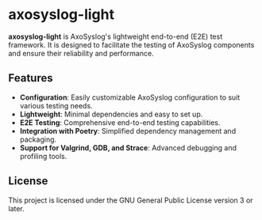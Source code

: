 # axosyslog-light

**axosyslog-light** is AxoSyslog's lightweight end-to-end (E2E) test framework.
It is designed to facilitate the testing of AxoSyslog components and ensure their reliability and performance.

## Features

- **Configuration**: Easily customizable AxoSyslog configuration to suit various testing needs.
- **Lightweight**: Minimal dependencies and easy to set up.
- **E2E Testing**: Comprehensive end-to-end testing capabilities.
- **Integration with Poetry**: Simplified dependency management and packaging.
- **Support for Valgrind, GDB, and Strace**: Advanced debugging and profiling tools.

## License

This project is licensed under the GNU General Public License version 3 or later.

